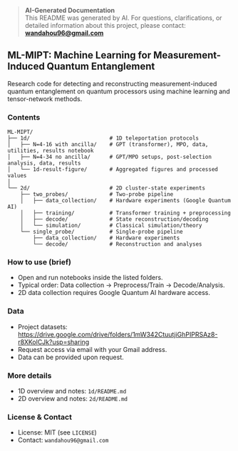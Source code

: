 > **AI-Generated Documentation**  
> This README was generated by AI. For questions, clarifications, or detailed information about this project, please contact: **wandahou96@gmail.com**

## ML-MIPT: Machine Learning for Measurement-Induced Quantum Entanglement

Research code for detecting and reconstructing measurement-induced quantum entanglement on quantum processors using machine learning and tensor-network methods.

### Contents

```
ML-MIPT/
├── 1d/                         # 1D teleportation protocols
│   ├── N=4-16 with ancilla/    # GPT (transformer), MPO, data, utilities, results notebook
│   ├── N=4-34 no ancilla/      # GPT/MPO setups, post-selection analysis, data, results
│   └── 1d-result-figure/       # Aggregated figures and processed values
│
└── 2d/                         # 2D cluster-state experiments
    ├── two_probes/             # Two-probe pipeline
    │   ├── data_collection/    # Hardware experiments (Google Quantum AI)
    │   ├── training/           # Transformer training + preprocessing
    │   ├── decode/             # State reconstruction/decoding
    │   └── simulation/         # Classical simulation/theory
    └── single_probe/           # Single-probe pipeline
        ├── data_collection/    # Hardware experiments
        └── decode/             # Reconstruction and analyses
```

### How to use (brief)

- Open and run notebooks inside the listed folders.
- Typical order: Data collection → Preprocess/Train → Decode/Analysis.
- 2D data collection requires Google Quantum AI hardware access.

### Data

- Project datasets: https://drive.google.com/drive/folders/1mW342CtuutjiGhPIPRSAz8-r8XKolCJk?usp=sharing
- Request access via email with your Gmail address.
- Data can be provided upon request.

### More details

- 1D overview and notes: `1d/README.md`
- 2D overview and notes: `2d/README.md`

### License & Contact

- License: MIT (see `LICENSE`)  
- Contact: `wandahou96@gmail.com`

